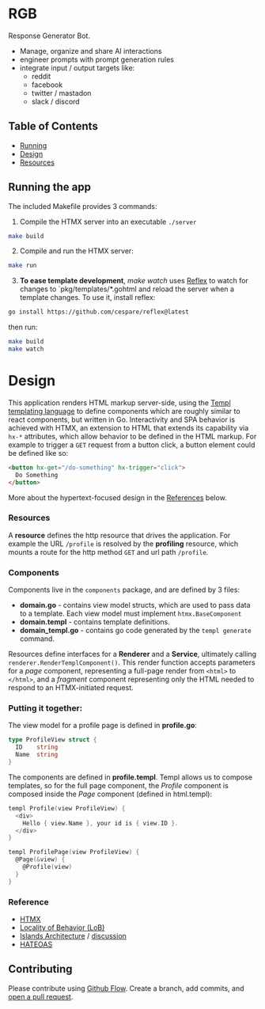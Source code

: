 # RGB

Response Generator Bot.

- Manage, organize and share AI interactions
- engineer prompts with prompt generation rules
- integrate input / output targets like:
  - reddit
  - facebook
  - twitter / mastadon
  - slack / discord

## Table of Contents

- [Running](#Running)
- [Design](#Design)
- [Resources](#Resources)

## Running the app
The included Makefile provides 3 commands:

1) Compile the HTMX server into an executable `./server`
```sh
make build
```

2) Compile and run the HTMX server:
```sh 
make run
```

3) **To ease template development**, *make watch* uses [Reflex](https://github.com/cespare/reflex) 
to watch for changes to `pkg/templates/*.gohtml and reload the server when a template changes.
To use it, install reflex:

```sh
go install https://github.com/cespare/reflex@latest
```
then run:
```sh  
make build
make watch
```


#  Design
This application renders HTML markup server-side, using the [Templ templating language](https://templ.guide/) to define components which are roughly similar to react components, but written in Go. Interactivity and SPA behavior is achieved with HTMX, an extension to HTML that extends its capability via `hx-*` attributes, which allow behavior to be defined in the HTML markup.  For example to trigger a `GET` request from a button click, a button element could be defined like so: 
```html
<button hx-get="/do-something" hx-trigger="click">
  Do Something
</button>
```

More about the hypertext-focused design in the [References](#references) below.

### Resources
A **resource** defines the http resource that drives the application.  For example the URL `/profile` is resolved by the 
**profiling** resource, which mounts a route for the http method `GET` and url path `/profile`.

### Components
Components live in the `components` package, and are defined by 3 files:
* **domain.go** - contains view model structs, which are used to pass data to a template. Each view model must implement `htmx.BaseComponent` 
* **domain.templ** - contains template definitions. 
* **domain_templ.go** - contains go code generated by the `templ generate` command.

Resources define interfaces for a **Renderer** and a **Service**, ultimately calling `renderer.RenderTemplComponent()`. This render function accepts parameters for a _page_ component, representing a full-page render from `<html>` to `</html>`, and a _fragment_ component representing only the HTML needed to respond to an HTMX-initiated request.  

### Putting it together:

The view model for a profile page is defined in **profile.go**:
```go
type ProfileView struct {
  ID    string
  Name  string
}
```

The components are defined in **profile.templ**.  Templ allows us to compose templates, so for the full page component, the _Profile_ component is composed inside the _Page_ component (defined in html.templ):
```go
templ Profile(view ProfileView) {
  <div>
    Hello { view.Name }, your id is { view.ID }.
  </div>
}

templ ProfilePage(view ProfileView) {
  @Page(&view) {
    @Profile(view)
  }
}
```
### Reference

- [HTMX](https://htmx.org/docs/)
- [Locality of Behavior (LoB)](https://htmx.org/essays/locality-of-behaviour/)
- [Islands Architecture](https://github.com/bensmithett/tropical-utils/tree/main/packages/tropical-islands) / [discussion](https://www.patterns.dev/posts/islands-architecture)
- [HATEOAS](https://htmx.org/essays/hateoas/)

## Contributing
Please contribute using [Github Flow](https://guides.github.com/introduction/flow/). Create a branch, add commits, and [open a pull request](https://github.com/fraction/readme-boilerplate/compare/).

